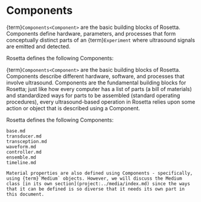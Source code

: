 # Components

{term}`Components<Component>` are the basic building blocks of Rosetta. Components define hardware, parameters, and processes that form conceptually distinct parts of an {term}`Experiment` where ultrasound signals are emitted and detected.

Rosetta defines the following Components:

{term}`Components<Component>` are the basic building blocks of Rosetta. Components describe different hardware, software, and processes that involve ultrasound. Components are the fundamental building blocks for Rosetta; just like how every computer has a list of parts (a bill of materials) and standardized ways for parts to be assembled (standard operating procedures), every ultrasound-based operation in Rosetta relies upon some action or object that is described using a Component.

Rosetta defines the following Components:

```{toctree}
base.md
transducer.md
transception.md
waveform.md
controller.md
ensemble.md
timeline.md
```

```{note}
Material properties are also defined using Components - specifically, using {term}`Medium` objects. However, we will discuss the Medium class [in its own section](project:../media/index.md) since the ways that it can be defined is so diverse that it needs its own part in this document.
```
